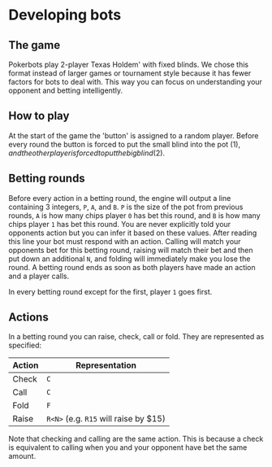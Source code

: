 # Developing bots

## The game
Pokerbots play 2-player Texas Holdem' with fixed blinds. We chose this format 
instead of larger games or tournament style because it has fewer factors for bots to deal with.
This way you can focus on understanding your opponent and betting intelligently.

## How to play
At the start of the game the 'button' is assigned to a random player.
Before every round the button is forced to put the small blind into the pot ($1),
and the other player is forced to put the big blind ($2). 

## Betting rounds
Before every action in a betting round, the engine will output a line containing 3
integers, `P`, `A`, and `B`. `P` is the size of the pot from previous rounds, 
`A` is how many chips player `0` has bet this round, 
and `B` is how many chips player `1` has bet this round. You are never explicitly
told your opponents action but you can infer it based on these values.
After reading this line your bot must respond with an action. Calling will match your
opponents bet for this betting round, raising will match their bet and then put down 
an additional `N`, and folding will immediately make you lose the round. A betting round ends
as soon as both players have made an action and a player calls.

In every betting round except for the first, player `1` goes first.

## Actions
In a betting round you can raise, check, call or fold. They are represented as
specified:

|Action|Representation|
|----|----|
|Check|`C`|
|Call|`C`|
|Fold|`F`|
|Raise|`R<N>` (e.g. `R15` will raise by $15)|

Note that checking and calling are the same action. This is because a check
is equivalent to calling when you and your opponent have bet the same amount.
